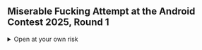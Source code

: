 ## Miserable Fucking Attempt at the Android Contest 2025, Round 1

<details>
  <summary>Open at your own risk</summary>

* Fuck Android, stupid piece of Open (not really, these days) Source Shit
* Fuck this outdated, undocumented shitpile of a codebase that only compiles on x64 Ubuntu for some reason, and a 14-KLOC-responsible-for-everything Activity
* Fuck Google for not releasing their tools for ARM versions of Linux, just because their laziness is greater than the number of grains of sand in a fucking desert. And yeah, what the fuck are you even trying to emulate on Linux, huh? The host system has the same arch as the emulated image, you idiots. Go learn something new, maybe steal from Apple and pretend you were first. Oh wait, you need a modified Java VM to run apps. Never mind.
* Fuck Java (and everything that contains “Java” either in source code or name, yeah, you too, JavaScript)
* Fuck Google one more time, with their brain-dead package system, randomly crashing emulator, monstrously laggy IDE, and stupid decisions in almost every API
* Fuck Ubuntu, which cannot work out-of-the-box. Yeah, rent a server and spend another hour installing DEs, servers, tools, Flatpak, Snap, whatever — just to run some fucking IDE
* Fuck VNC, which cannot work with GPU without fucking with virtual OpenGL adapters, xvfb, and other creatures from hell.
* Fuck Linux for the “fuck Nvidia” attitude — yeah, let’s just not support 80% of GPUs because proprietary drivers hurt your open-source feelings.
* Fuck Selectel (VPS provider), who thinks it’s okay to block your server for almost half an hour because you ran out of credit by two fucking dollars
* Fuck Google again, for not forcing lazy-ass Android developers to update codebases at least once per century (Apple forces it every year by raising the minimum Xcode version)
* And finally, fuck this Contest. Yeah, I get it — no third-party libs. But no Kotlin in 2025? Like what the actual fuck? Just why..
* Fuck Markdown, why i need empty line after `<summary>` to render list as list
</details>
